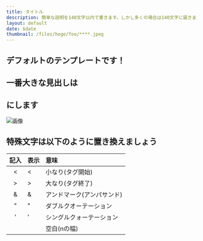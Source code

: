 ```yaml
---
title: タイトル
description: 簡単な説明を140文字以内で書きます。しかし多くの場合は140文字に届きません。
layout: default
date: $date
thumbnail: /files/hoge/foo/****.jpeg
---
```


## デフォルトのテンプレートです！

## 一番大きな見出しは<h2>にします

![画像](/files/hoge/foo/****.jpeg)

## 特殊文字は以下のように置き換えましょう
|記入|表示|意味                        |
|:-----:|-|:--------------------------|
|&lt;   |<|小なり(タグ開始)            |
|&gt;   |>|大なり(タグ終了)            |
|&amp;  |&|アンドマーク(アンパサンド)   |
|&quot; |"|ダブルクオーテーション       |
|&#39;  |'|シングルクォーテーション     |
|&nbsp; | |空白(nの幅)                |